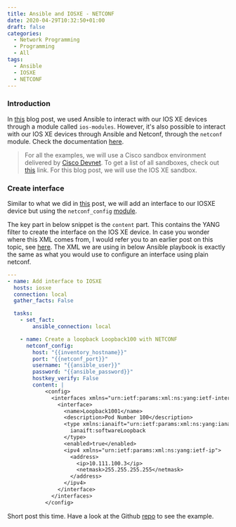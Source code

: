 ```yaml
---
title: Ansible and IOSXE - NETCONF
date: 2020-04-29T10:32:50+01:00
draft: false
categories:
  - Network Programming
  - Programming
  - All
tags:
  - Ansible
  - IOSXE
  - NETCONF
---
```

### Introduction

In [this](https://blog.wimwauters.com/networkprogrammability/2020-04-29_ansible_iosxe_iosmodules/) blog post, we used Ansible to interact with our IOS XE devices through a module called `ios-modules`. However, it's also possible to interact with our IOS XE devices through Ansible and Netconf, through the `netconf` module. Check the documentation [here](https://docs.ansible.com/ansible/latest/modules/list_of_network_modules.html#netconfsh).

> For all the examples, we will use a Cisco sandbox environment delivered by [Cisco Devnet](https://developer.cisco.com). To get a list of all sandboxes, check out [this](https://devnetsandbox.cisco.com/RM/Topology) link. For this blog post, we will use the IOS XE sandbox.

### Create interface

Similar to what we did in [this](https://blog.wimwauters.com/networkprogrammability/2020-04-29_ansible_iosxe_iosmodules/) post, we will add an interface to our IOSXE device but using the `netconf_config` [module](https://docs.ansible.com/ansible/latest/modules/netconf_config_module.html).

The key part in below snippet is the `content` part. This contains the YANG filter to create the interface on the IOS XE device. In case you wonder where this XML comes from, I would refer you to an earlier post on this topic, see [here](https://blog.wimwauters.com/networkprogrammability/2020-03-31_netconf_python_part2/). The XML we are using in below Ansible playbook is exactly the same as what you would use to configure an interface using plain netconf. 

```yaml
---
- name: Add interface to IOSXE
  hosts: iosxe
  connection: local
  gather_facts: False

  tasks:
    - set_fact:
        ansible_connection: local

    - name: Create a loopback Loopback100 with NETCONF
      netconf_config:
        host: "{{inventory_hostname}}"
        port: "{{netconf_port}}"
        username: "{{ansible_user}}"
        password: "{{ansible_password}}"
        hostkey_verify: False
        content: |
            <config>
              <interfaces xmlns="urn:ietf:params:xml:ns:yang:ietf-interfaces">
                <interface>
                  <name>Loopback1001</name>
                  <description>Pod Number 100</description>
                  <type xmlns:ianaift="urn:ietf:params:xml:ns:yang:iana-if-type">
                    ianaift:softwareLoopback
                  </type>
                  <enabled>true</enabled>
                  <ipv4 xmlns="urn:ietf:params:xml:ns:yang:ietf-ip">
                    <address>
                      <ip>10.111.100.3</ip>
                      <netmask>255.255.255.255</netmask>
                    </address>
                  </ipv4>
                </interface>
              </interfaces>
            </config>
```
Short post this time. Have a look at the Github [repo](https://github.com/wiwa1978/blog-hugo-netlify-code/tree/master/Ansible_IOSXE/netconf) to see the example.